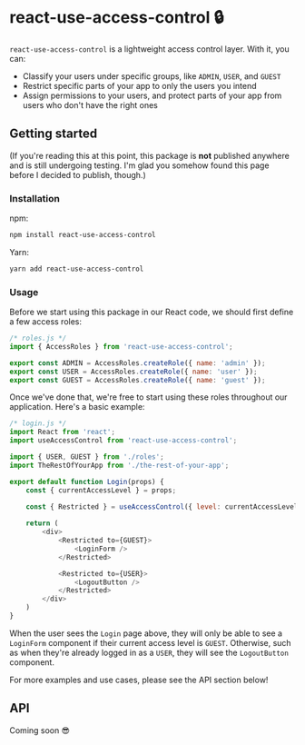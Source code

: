 # react-use-access-control 🔒
`react-use-access-control` is a lightweight access control layer. With it, you can:

* Classify your users under specific groups, like `ADMIN`, `USER`, and `GUEST`
* Restrict specific parts of your app to only the users you intend
* Assign permissions to your users, and protect parts of your app from users who don't have the right ones

## Getting started
(If you're reading this at this point, this package is __not__ published anywhere and is still undergoing testing. I'm glad you somehow found this page before I decided to publish, though.)

### Installation
npm:
```bash
npm install react-use-access-control
```

Yarn:
```bash
yarn add react-use-access-control
```

### Usage
Before we start using this package in our React code, we should first define a few access roles:

```js
/* roles.js */
import { AccessRoles } from 'react-use-access-control';

export const ADMIN = AccessRoles.createRole({ name: 'admin' });
export const USER = AccessRoles.createRole({ name: 'user' });
export const GUEST = AccessRoles.createRole({ name: 'guest' });
```

Once we've done that, we're free to start using these roles throughout our application. Here's a basic example:

```js
/* login.js */
import React from 'react';
import useAccessControl from 'react-use-access-control';

import { USER, GUEST } from './roles';
import TheRestOfYourApp from './the-rest-of-your-app';

export default function Login(props) {
    const { currentAccessLevel } = props;
    
    const { Restricted } = useAccessControl({ level: currentAccessLevel });

    return (
        <div>
            <Restricted to={GUEST}>
                <LoginForm />
            </Restricted>

            <Restricted to={USER}>
                <LogoutButton />
            </Restricted>
        </div>
    )
}
```

When the user sees the `Login` page above, they will only be able to see a `LoginForm` component if their current access level is `GUEST`. Otherwise, such as when they're already logged in as a `USER`, they will see the `LogoutButton` component.

For more examples and use cases, please see the API section below!

## API

Coming soon 😎
